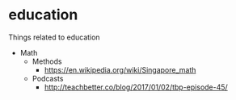 # education
Things related to education

* Math
  * Methods
    * https://en.wikipedia.org/wiki/Singapore_math
  * Podcasts
    * http://teachbetter.co/blog/2017/01/02/tbp-episode-45/
